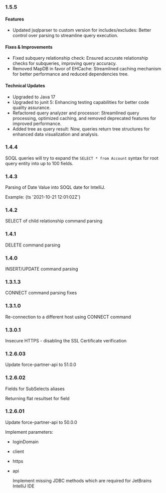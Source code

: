 ### 1.5.5

#### Features

* Updated jsqlparser to custom version for includes/excludes: Better control over parsing to streamline query execution.

#### Fixes & Improvements

* Fixed subquery relationship check: Ensured accurate relationship checks for subqueries, improving query accuracy.
* Removed MapDB in favor of EHCache: Streamlined caching mechanism for better performance and reduced dependencies tree.

#### Technical Updates

* Upgraded to Java 17
* Upgraded to junit 5: Enhancing testing capabilities for better code quality assurance.
* Refactored query analyzer and processor: Streamlined query processing, optimized caching, and removed deprecated features for improved performance.
* Added tree as query result: Now, queries return tree structures for enhanced data visualization and analysis.


### 1.4.4
SOQL queries will try to expand the `SELECT * from Account` syntax for root query entity into up to 100 fields.

### 1.4.3
Parsing of Date Value into SOQL date for IntelliJ.

Example: {ts '2021-10-21 12:01:02Z'}

### 1.4.2
SELECT of child relationship command parsing

### 1.4.1
DELETE command parsing

### 1.4.0
INSERT/UPDATE command parsing

### 1.3.1.3
CONNECT command parsing fixes

### 1.3.1.0
Re-connection to a different host using CONNECT command

### 1.3.0.1
   Insecure HTTPS - disabling the SSL Certificate verification

### 1.2.6.03
   Update force-partner-api to 51.0.0

### 1.2.6.02
   Fields for SubSelects aliases

   Returning flat resultset for field

### 1.2.6.01
   Update force-partner-api to 50.0.0

   Implement parameters:
* loginDomain
* client
* https
* api

   Implement missing JDBC methods which are required for JetBrains IntelliJ IDE